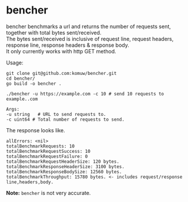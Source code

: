 # bencher


bencher benchmarks a url and returns the number of requests sent, together with total bytes sent/received.       
The bytes sent/received is inclusive of request line, request headers, response line, response headers & response body.     
It only currently works with http GET method.     

Usage:
```
git clone git@github.com:komuw/bencher.git
cd bencher/
go build -o bencher .

./bencher -u https://example.com -c 10 # send 10 requests to example..com

Args:
-u string   # URL to send requests to.
-c uint64 # Total number of requests to send.
```

The response looks like.   
```
allErrors: <nil>
totalBenchmarkRequests: 10
totalBenchmarkRequestSuccess: 10
totalBenchmarkRequestFailure: 0
totalBenchmarkRequestHeaderSize: 120 bytes.
totalBenchmarkResponseHeaderSize: 3100 bytes.
totalBenchmarkResponseBodySize: 12560 bytes.
totalBenchmarkThroughput: 15780 bytes. <- includes request/response line,headers,body.
```

**Note:** `bencher` is not very accurate.
